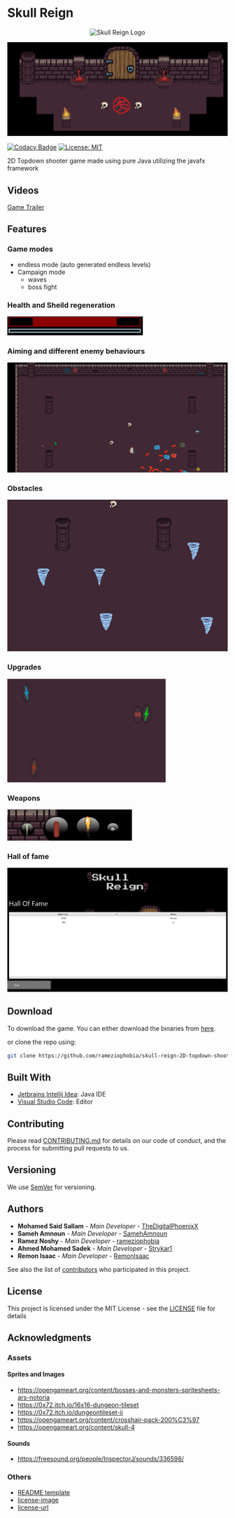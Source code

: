 # Skull Reign

<p align="center">
  <img src="resources\sprites\ui\Skull Reign.png" alt="Skull Reign Logo"/>
</p>

<p align="center">
  <img src="resources/docs/menu.gif" alt="Skull Reign menu animation"/>
</p>

[![Codacy Badge](https://api.codacy.com/project/badge/Grade/4560ab19de6b4975954b033d6c6d410d)](https://www.codacy.com/manual/rameznoshy/skull-reign-2D-topdown-shooter?utm_source=github.com&amp;utm_medium=referral&amp;utm_content=rameziophobia/skull-reign-2D-topdown-shooter&amp;utm_campaign=Badge_Grade)
[![License: MIT](https://img.shields.io/badge/License-MIT-green.svg)](https://opensource.org/licenses/MIT)

2D Topdown shooter game made using pure Java utilizing the javafx framework

## Videos

[Game Trailer](http://bit.ly/skullreign-yt)

## Features

### Game modes

* endless mode (auto generated endless levels)
* Campaign mode
  * waves
  * boss fight

### Health and Sheild regeneration

![Health and sheild](resources/docs/health.gif)

### Aiming and different enemy behaviours 

![fight](resources/docs/fight.gif)

### Obstacles

![Obstacles](resources/docs/obstacles.gif)

### Upgrades

![Upgrades](resources/docs/upgrades.gif)

### Weapons

![Weapons](resources/docs/weapons.gif)

### Hall of fame

![Hall of fame](resources/docs/hallOfFame.png)

## Download

To download the game. You can either download the binaries from [here](http://bit.ly/skullreign-dl).

or clone the repo using:

```sh
git clone https://github.com/rameziophobia/skull-reign-2D-topdown-shooter.git
```

## Built With

* [Jetbrains Intellij Idea](https://www.jetbrains.com/idea/): Java IDE
* [Visual Studio Code](https://code.visualstudio.com/): Editor

## Contributing

Please read [CONTRIBUTING.md](https://gist.github.com/PurpleBooth/b24679402957c63ec426) for details on our code of conduct, and the process for submitting pull requests to us.

## Versioning

We use [SemVer](http://semver.org/) for versioning.

## Authors

* **Mohamed Said Sallam** - *Main Developer* - [TheDigitalPhoenixX](https://github.com/TheDigitalPhoenixX)
* **Sameh Amnoun** - *Main Developer* - [SamehAmnoun](https://github.com/SamehAmnoun)
* **Ramez Noshy** - *Main Developer* - [rameziophobia](https://github.com/rameziophobia)
* **Ahmed Mohamed Sadek** - *Main Developer* - [Strykar1](https://github.com/Strykar1)
* **Remon Isaac** - *Main Developer* - [RemonIsaac](https://github.com/RemonIsaac)

See also the list of [contributors](https://github.com/rameziophobia/skull-reign-2D-topdown-shooter/contributors) who participated in this project.

## License

This project is licensed under the MIT License - see the [LICENSE](LICENSE.md) file for details

## Acknowledgments

### Assets

#### Sprites and Images
* https://opengameart.org/content/bosses-and-monsters-spritesheets-ars-notoria
* https://0x72.itch.io/16x16-dungeon-tileset
* https://0x72.itch.io/dungeontileset-ii
* https://opengameart.org/content/crosshair-pack-200%C3%97
* https://opengameart.org/content/skull-4

#### Sounds
* https://freesound.org/people/InspectorJ/sounds/336598/


### Others
* [README template](https://gist.github.com/PurpleBooth/109311bb0361f32d87a2)
* [license-image](https://img.shields.io/badge/License-MIT-brightgreen.svg)
* [license-url](https://opensource.org/licenses/MIT)

